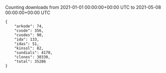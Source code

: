 
Counting downloads from 2021-01-01 00:00:00+00:00 UTC to 2021-05-08 00:00:00+00:00 UTC

```
{
    "arkode": 74,
    "cvode": 356,
    "cvodes": 90,
    "ida": 133,
    "idas": 51,
    "kinsol": 82,
    "sundials": 4170,
    "clones": 30330,
    "total": 35286
}
```
